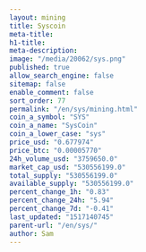 ```yaml
---
layout: mining
title: Syscoin
meta-title: 
h1-title: 
meta-description: 
image: "/media/20062/sys.png"
published: true
allow_search_engine: false
sitemap: false
enable_comment: false
sort_order: 77
permalink: "/en/sys/mining.html"
coin_a_symbol: "SYS"
coin_a_name: "SysCoin"
coin_a_lower_case: "sys"
price_usd: "0.677974"
price_btc: "0.00005770"
24h_volume_usd: "3759650.0"
market_cap_usd: "530556199.0"
total_supply: "530556199.0"
available_supply: "530556199.0"
percent_change_1h: "0.83"
percent_change_24h: "5.94"
percent_change_7d: "-0.41"
last_updated: "1517140745"
parent-url: "/en/sys/"
author: Sam
---
```


